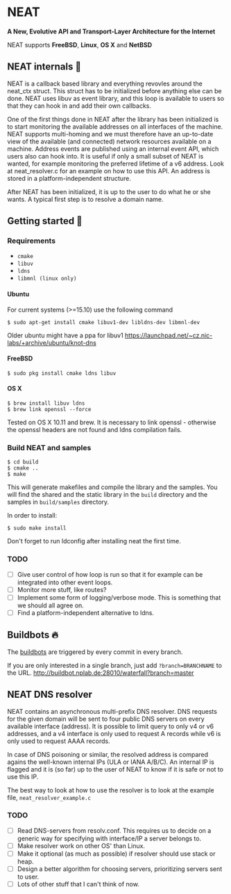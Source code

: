 # NEAT
**A New, Evolutive API and Transport-Layer Architecture for the Internet**

NEAT supports **FreeBSD**, **Linux**, **OS X** and **NetBSD**


## NEAT internals :nut_and_bolt:

NEAT is a callback based library and everything revovles around the neat_ctx
struct. This struct has to be initialized before anything else can be done. NEAT
uses libuv as event library, and this loop is available to users so that they
can hook in and add their own callbacks.

One of the first things done in NEAT after the library has been initialized is
to start monitoring the available addresses on all interfaces of the machine.
NEAT supports multi-homing and we must therefore have an up-to-date view of the
available (and connected) network resources available on a machine. Address
events are published using an internal event API, which users also can hook
into. It is useful if only a small subset of NEAT is wanted, for example
monitoring the preferred lifetime of a v6 address. Look at neat_resolver.c for
an example on how to use this API. An address is stored in a
platform-independent structure.

After NEAT has been initialized, it is up to the user to do what he or she
wants. A typical first step is to resolve a domain name.

## Getting started :muscle:
### Requirements
* `cmake`
* `libuv`
* `ldns`
* `libmnl (linux only)`

#### Ubuntu
For current systems (>=15.10) use the following command
```
$ sudo apt-get install cmake libuv1-dev libldns-dev libmnl-dev
```
Older ubuntu might have a ppa for libuv1 https://launchpad.net/~cz.nic-labs/+archive/ubuntu/knot-dns

#### FreeBSD
```
$ sudo pkg install cmake ldns libuv  
```
#### OS X
```
$ brew install libuv ldns
$ brew link openssl --force
```
Tested on OS X 10.11 and brew.
It is necessary to link openssl - otherwise the openssl headers are not found and ldns compilation fails.

### Build NEAT and samples
```
$ cd build
$ cmake ..
$ make
```
This will generate makefiles and compile the library and the samples.
You will find the shared and the static library in the `build` directory and the samples in `build/samples` directory.

In order to install:
```
$ sudo make install
```
Don't forget to run ldconfig after installing neat the first time.

### TODO
- [ ] Give user control of how loop is run so that it for example can be integrated
  into other event loops.
- [ ] Monitor more stuff, like routes?
- [ ] Implement some form of logging/verbose mode. This is something that we should
  all agree on.
- [ ] Find a platform-independent alternative to ldns.

## Buildbots :fire:
The [buildbots](http://buildbot.nplab.de:28010/waterfall) are triggered by every commit in every branch. 

If you are only interested in a single branch, just add `?branch=BRANCHNAME` to the URL. http://buildbot.nplab.de:28010/waterfall?branch=master

## NEAT DNS resolver

NEAT contains an asynchronous multi-prefix DNS resolver. DNS requests for the
given domain will be sent to four public DNS servers on every available
interface (address). It is possible to limit query to only v4 or v6 addresses,
and a v4 interface is only used to request A records while v6 is only used to
request AAAA records.

In case of DNS poisoning or similar, the resolved address is compared agains the
well-known internal IPs (ULA or IANA A/B/C). An internal IP is flagged and it is
(so far) up to the user of NEAT to know if it is safe or not to use this IP.

The best way to look at how to use the resolver is to look at the example file,
`neat_resolver_example.c`

### TODO
- [ ] Read DNS-servers from resolv.conf. This requires us to decide on a generic way
  for specifying with interface/IP a server belongs to.
- [ ] Make resolver work on other OS' than Linux.
- [ ] Make it optional (as much as possible) if resolver should use stack or heap.
- [ ] Design a better algorithm for choosing servers, prioritizing servers sent to
  user.
- [ ] Lots of other stuff that I can't think of now.
